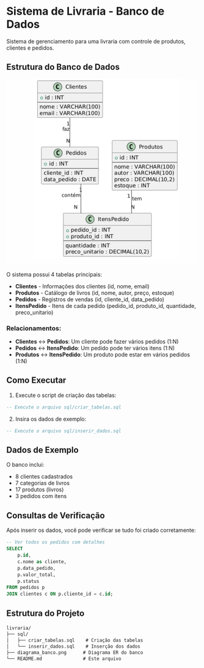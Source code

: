 # Sistema de Livraria - Banco de Dados

Sistema de gerenciamento para uma livraria com controle de produtos, clientes e pedidos.

## Estrutura do Banco de Dados

![Diagrama ER do Sistema de Livraria](diagrama_er.png)

O sistema possui 4 tabelas principais:

- **Clientes** - Informações dos clientes (id, nome, email)
- **Produtos** - Catálogo de livros (id, nome, autor, preço, estoque)
- **Pedidos** - Registros de vendas (id, cliente_id, data_pedido)
- **ItensPedido** - Itens de cada pedido (pedido_id, produto_id, quantidade, preco_unitario)

### Relacionamentos:
- **Clientes** ↔ **Pedidos**: Um cliente pode fazer vários pedidos (1:N)
- **Pedidos** ↔ **ItensPedido**: Um pedido pode ter vários itens (1:N)
- **Produtos** ↔ **ItensPedido**: Um produto pode estar em vários pedidos (1:N)

## Como Executar

1. Execute o script de criação das tabelas:
```sql
-- Execute o arquivo sql/criar_tabelas.sql
```

2. Insira os dados de exemplo:
```sql
-- Execute o arquivo sql/inserir_dados.sql
```

## Dados de Exemplo

O banco inclui:
- 8 clientes cadastrados
- 7 categorias de livros
- 17 produtos (livros)
- 3 pedidos com itens

## Consultas de Verificação

Após inserir os dados, você pode verificar se tudo foi criado corretamente:

```sql
-- Ver todos os pedidos com detalhes
SELECT 
    p.id,
    c.nome as cliente,
    p.data_pedido,
    p.valor_total,
    p.status
FROM pedidos p
JOIN clientes c ON p.cliente_id = c.id;
```

## Estrutura do Projeto

```
livraria/
├── sql/
│   ├── criar_tabelas.sql    # Criação das tabelas
│   └── inserir_dados.sql    # Inserção dos dados
├── diagrama_banco.png      # Diagrama ER do banco
└── README.md               # Este arquivo
```
